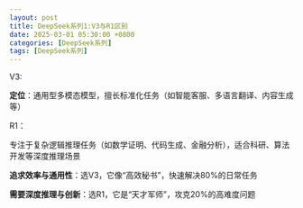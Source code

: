 ```yaml
---
layout: post
title: DeepSeek系列1:V3与R1区别
date: 2025-03-01 05:30:00 +0800
categories: [DeepSeek系列]
tags: [DeepSeek系列]
---
```


V3:

**定位**：通用型多模态模型，擅长标准化任务（如智能客服、多语言翻译、内容生成等）

R1：

专注于复杂逻辑推理任务（如数学证明、代码生成、金融分析），适合科研、算法开发等深度推理场景

**追求效率与通用性**：选V3，它像“高效秘书”，快速解决80%的日常任务

**需要深度推理与创新**：选R1，它是“天才军师”，攻克20%的高难度问题